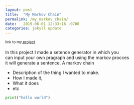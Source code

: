 ```yaml
---
layout: post
title:  "My Markov Chain"
permalink: /my_markov_chain/
date:   2019-06-01 12:33:16 -0700
categories: jekyll update
---
```

<small>link to my<a href="https://sentence-gen.herokuapp.com/"> project</a></small><br><br>
In this project I made a setence generator in which you <br>
can input your own pragraph and using the markov procces <br>
it will generate a sentence. A markov chain 



- Description of the thing I wanted to make.
- How I made it,
- What it does
- etc

~~~python
print("hello world")
~~~

